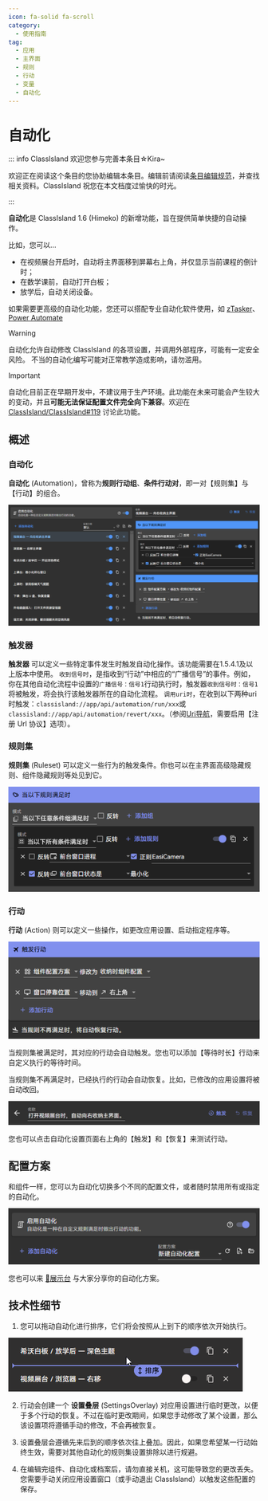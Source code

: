 ```yaml
---
icon: fa-solid fa-scroll
category:
  - 使用指南
tag:
  - 应用
  - 主界面
  - 规则
  - 行动
  - 变量
  - 自动化
---
```


# 自动化

::: info ClassIsland 欢迎您参与完善本条目☆Kira~

欢迎正在阅读这个条目的您协助编辑本条目。编辑前请阅读[条目编辑规范](../community/contributing.html)，并查找相关资料。ClassIsland 祝您在本文档度过愉快的时光。

:::

**自动化**是 ClassIsland 1.6 (Himeko) 的新增功能，旨在提供简单快捷的自动操作。

比如，您可以…

- 在视频展台开启时，自动将主界面移到屏幕右上角，并仅显示当前课程的倒计时；
- 在数学课前，自动打开白板；
- 放学后，自动关闭设备。

如果需要更高级的自动化功能，您还可以搭配专业自动化软件使用，如 [zTasker](https://everauto.net/cn/index.html)、[Power Automate](https://www.microsoft.com/zh-cn/power-platform/products/power-automate)

> [!warning]
> 自动化允许自动修改 ClassIsland 的各项设置，并调用外部程序，可能有一定安全风险。
> 不当的自动化编写可能对正常教学造成影响，请勿滥用。

> [!important]
> 自动化目前正在早期开发中，不建议用于生产环境。此功能在未来可能会产生较大的变动，并且**可能无法保证配置文件完全向下兼容**。欢迎在 [ClassIsland/ClassIsland#119](https://github.com/ClassIsland/ClassIsland/issues/119/) 讨论此功能。

## 概述

### 自动化

**自动化** (Automation)，曾称为**规则行动组**、**条件行动对**，即一对【规则集】与【行动】的组合。

![自动化设置界面](image\automation\自动化：应用设置界面.png)

### 触发器

**触发器** 可以定义一些特定事件发生时触发自动化操作。该功能需要在1.5.4.1及以上版本中使用。
`收到信号时`，是指收到“行动”中相应的“广播信号”的事件。例如，你在其他自动化流程中设置的`广播信号：信号1`行动执行时，触发器`收到信号时：信号1`将被触发，将会执行该触发器所在的自动化流程。
`调用uri时`，在收到以下两种uri时触发：`classisland://app/api/automation/run/xxx`或`classisland://app/api/automation/revert/xxx`。（参阅[Uri导航](./uri-navigation.md)，需要启用【注册 Url 协议】选项）。

### 规则集

**规则集** (Ruleset) 可以定义一些行为的触发条件。你也可以在主界面高级隐藏规则、组件隐藏规则等处见到它。

![规则集示例](image\automation\规则集示例.png)

### 行动

**行动** (Action) 则可以定义一些操作，如更改应用设置、启动指定程序等。

![行动示例](image\automation\行动示例.png)

当规则集被满足时，其对应的行动会自动触发。您也可以添加【等待时长】行动来自定义执行的等待时间。

当规则集不再满足时，已经执行的行动会自动恢复。比如，已修改的应用设置将被自动改回。

![触发和恢复](image\automation\触发和恢复.png)

您也可以点击自动化设置页面右上角的【触发】和【恢复】来测试行动。

## 配置方案

和组件一样，您可以为自动化切换多个不同的配置文件，或者随时禁用所有或指定的自动化。

![](image\automation\自动化开关和配置方案.png)

您也可以来 [🙌展示台](https://github.com/ClassIsland/ClassIsland/discussions/categories/%E7%BB%84%E4%BB%B6%E9%85%8D%E7%BD%AE%E5%88%86%E4%BA%AB) 与大家分享你的自动化方案。

## 技术性细节

1. 您可以拖动自动化进行排序，它们将会按照从上到下的顺序依次开始执行。

![拖动自动化以进行排序](image\automation\排序自动化.png)

2. 行动会创建一个 **设置叠层** (SettingsOverlay) 对应用设置进行临时更改，以便于多个行动的恢复。不过在临时更改期间，如果您手动修改了某个设置，那么该设置项将遵循手动的修改，不会再被恢复。

3. 设置叠层会遵循先来后到的顺序依次往上叠加。因此，如果您希望某一行动始终生效，需要对其他自动化的规则集设置排除以进行规避。

4. 在编辑完组件、自动化或档案后，请勿直接关机，这可能导致您的更改丢失。您需要手动关闭应用设置窗口（或手动退出 ClassIsland）以触发这些配置的保存。
